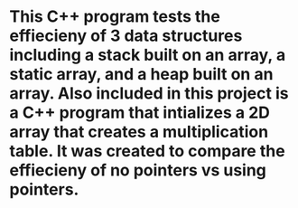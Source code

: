 # This C++ program tests the effiecieny of 3 data structures including a stack built on an array, a static array, and a heap built on an array.  Also included in this project is a C++ program that intializes a 2D array that creates a multiplication table.  It was created to compare the effiecieny of no pointers vs using pointers.
